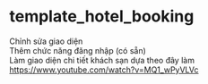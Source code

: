 # template_hotel_booking
Chỉnh sửa giao diện </br>
Thêm chức năng đăng nhập (có sẵn)</br>
Làm giao diện chi tiết khách sạn dựa theo đây làm https://www.youtube.com/watch?v=MQ1_wPyVLVc

